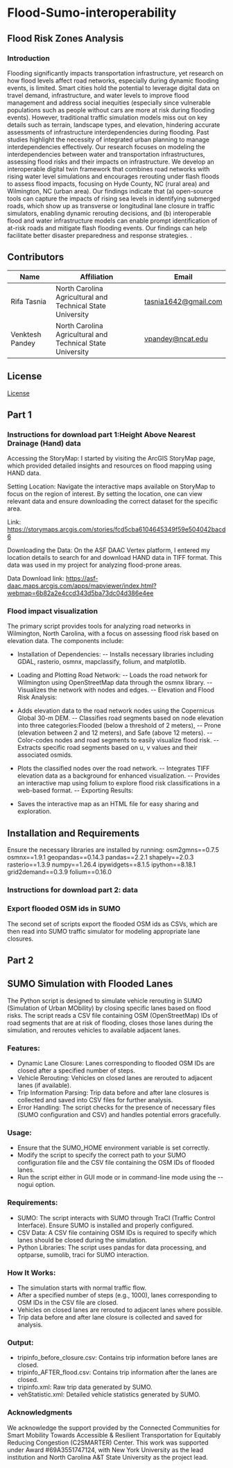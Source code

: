 # Flood-Sumo-interoperability


## Flood Risk Zones Analysis
### Introduction

Flooding significantly impacts transportation infrastructure, yet research on how flood levels affect road networks, especially during dynamic flooding events, is limited. Smart cities hold the potential to leverage digital data on travel demand, infrastructure, and water levels to improve flood management and address social inequities (especially since vulnerable populations such as people without cars are more at risk during flooding events). However, traditional traffic simulation models miss out on key details such as terrain, landscape types, and elevation, hindering accurate assessments of infrastructure interdependencies during flooding. Past studies highlight the necessity of integrated urban planning to manage interdependencies effectively. Our research focuses on modeling the interdependencies between water and transportation infrastructures, assessing flood risks and their impacts on infrastructure. We develop an interoperable digital twin framework that combines road networks with rising water level simulations and encourages rerouting under flash floods to assess flood impacts, focusing on Hyde County, NC (rural area) and Wilmington, NC (urban area). Our findings indicate that (a) open-source tools can capture the impacts of rising sea levels in identifying submerged roads, which show up as transverse or longitudinal lane closure in traffic simulators, enabling dynamic rerouting decisions, and (b) interoperable flood and water infrastructure models can enable prompt identification of at-risk roads and mitigate flash flooding events. Our findings can help facilitate better disaster preparedness and response strategies.
. 
## Contributors

| Name       | Affiliation       | Email               |
|------------|-------------------|---------------------|
| Rifa Tasnia  | North Carolina Agricultural and Technical State University | tasnia1642@gmail.com |
| Venktesh Pandey | North Carolina Agricultural and Technical State University | vpandey@ncat.edu |
## License
[License](LICENSE)

## Part 1
### Instructions for download part 1:Height Above Nearest Drainage (Hand) data

Accessing the StoryMap: I started by visiting the ArcGIS StoryMap page, which provided detailed insights and resources on flood mapping using HAND data.

Setting Location: Navigate the interactive maps available on StoryMap to focus on the region of interest. By setting the location, one can view relevant data and ensure downloading the correct dataset for the specific area.

Link: https://storymaps.arcgis.com/stories/fcd5cba6104645349f59e504042bacd6

Downloading the Data: On the ASF DAAC Vertex platform, I entered my location details to search for and download HAND data in TIFF format. This data was used in my project for analyzing flood-prone areas.

Data Download link: https://asf-daac.maps.arcgis.com/apps/mapviewer/index.html?webmap=6b82a2e4ccd343d5ba73dc04d386e4ee

### Flood impact visualization
The primary script provides tools for analyzing road networks in Wilmington, North Carolina, with a focus on assessing flood risk based on elevation data. The components include:

+ Installation of Dependencies:
-- Installs necessary libraries including GDAL, rasterio, osmnx, mapclassify, folium, and matplotlib.
  
+ Loading and Plotting Road Network:
-- Loads the road network for Wilmington using OpenStreetMap data through the osmnx library.
-- Visualizes the network with nodes and edges.
-- Elevation and Flood Risk Analysis:

+ Adds elevation data to the road network nodes using the Copernicus Global 30-m DEM.
-- Classifies road segments based on node elevation into three categories:Flooded (below a threshold of 2 meters),
-- Prone (elevation between 2 and 12 meters), and Safe (above 12 meters).
-- Color-codes nodes and road segments to easily visualize flood risk.
-- Extracts specific road segments based on u, v values and their associated osmids.

+ Plots the classified nodes over the road network.
-- Integrates TIFF elevation data as a background for enhanced visualization.
-- Provides an interactive map using folium to explore flood risk classifications in a web-based format.
-- Exporting Results:

+ Saves the interactive map as an HTML file for easy sharing and exploration.

## Installation and Requirements
Ensure the necessary libraries are installed by running:
osm2gmns==0.7.5
osmnx==1.9.1
geopandas==0.14.3
pandas==2.2.1
shapely==2.0.3
rasterio==1.3.9
numpy==1.26.4
ipywidgets==8.1.5
ipython==8.18.1
grid2demand==0.3.9
folium==0.16.0

  ### Instructions for download part 2: data

### Export flooded OSM ids in SUMO
The second set of scripts export the flooded OSM ids as CSVs, which are then read into SUMO traffic simulator for modeling appropriate lane closures.


## Part 2
## SUMO Simulation with Flooded Lanes


The Python script is designed to simulate vehicle rerouting in SUMO (Simulation of Urban MObility) by closing specific lanes based on flood risks. The script reads a CSV file containing OSM (OpenStreetMap) IDs of road segments that are at risk of flooding, closes those lanes during the simulation, and reroutes vehicles to available adjacent lanes.

### Features:
- Dynamic Lane Closure: Lanes corresponding to flooded OSM IDs are closed after a specified number of steps.
- Vehicle Rerouting: Vehicles on closed lanes are rerouted to adjacent lanes (if available).
- Trip Information Parsing: Trip data before and after lane closures is collected and saved into CSV files for further analysis.
- Error Handling: The script checks for the presence of necessary files (SUMO configuration and CSV) and handles potential errors gracefully.

### Usage:
- Ensure that the SUMO_HOME environment variable is set correctly.
- Modify the script to specify the correct path to your SUMO configuration file and the CSV file containing the OSM IDs of flooded lanes.
- Run the script either in GUI mode or in command-line mode using the --nogui option.
### Requirements:
- SUMO: The script interacts with SUMO through TraCI (Traffic Control Interface). Ensure SUMO is installed and properly configured.
- CSV Data: A CSV file containing OSM IDs is required to specify which lanes should be closed during the simulation.
- Python Libraries: The script uses pandas for data processing, and optparse, sumolib, traci for SUMO interaction.

### How It Works:
- The simulation starts with normal traffic flow.
- After a specified number of steps (e.g., 1000), lanes corresponding to OSM IDs in the CSV file are closed.
- Vehicles on closed lanes are rerouted to adjacent lanes where possible.
- Trip data before and after lane closure is collected and saved for analysis.

### Output:
- tripinfo_before_closure.csv: Contains trip information before lanes are closed.
- tripinfo_AFTER_flood.csv: Contains trip information after the lanes are closed.
- tripinfo.xml: Raw trip data generated by SUMO.
- vehStatistic.xml: Detailed vehicle statistics generated by SUMO.


### Acknowledgments
We acknowledge the support provided by the Connected Communities for Smart Mobility Towards Accessible & Resilient Transportation for Equitably Reducing Congestion (C2SMARTER) Center. This work was supported under Award #69A3551747124, with New York University as the lead institution and North Carolina A&T State University as the project lead.


